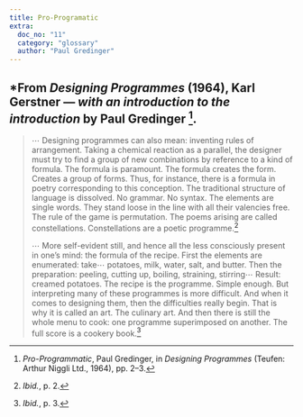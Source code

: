 ```yaml
---
title: Pro-Programatic
extra:
  doc_no: "11"
  category: "glossary"
  author: "Paul Gredinger"
---
```

## \*From _Designing Programmes_ (1964), Karl Gerstner — _with an introduction to the introduction_ by Paul Gredinger [^1].

> ⋯ Designing programmes can also mean: inventing rules of arrangement. Taking a chemical reaction as a parallel, the designer must try to find a group of new combinations by reference to a kind of formula. The formula is paramount. The formula creates the form. Creates a group of forms. Thus, for instance, there is a formula in poetry corresponding to this conception. The traditional structure of language is dissolved. No grammar. No syntax. The elements are single words. They stand loose in the line with all their valencies free. The rule of the game is permutation. The poems arising are called constellations. Constellations are a poetic programme.[^2]  
>
>⋯ More self-evident still, and hence all the less consciously present in one’s mind: the formula of the recipe. First the elements are enumerated: take⋯ potatoes, milk, water, salt, and butter. Then the preparation: peeling, cutting up, boiling, straining, stirring⋯ Result: creamed potatoes. The recipe is the programme. Simple enough. But interpreting many of these programmes is more difficult. And when it comes to designing them, then the difficulties really begin. That is why it is called an art. The culinary art. And then there is still the whole menu to cook: one programme superimposed on another. The full score is a cookery book.[^3]

[^1]: *Pro-Programmatic*, Paul Gredinger, in *Designing Programmes* (Teufen: Arthur Niggli Ltd., 1964), pp. 2–3.

[^2]: *Ibid.*, p. 2.

[^3]: *Ibid.*, p. 3.